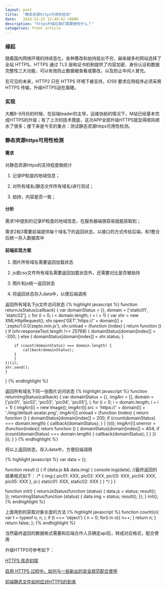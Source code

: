 ```yaml
---
layout: post
title:  "静态资源https可用性检测"
date:   2016-12-22 12:49:42 +0800
description: "https升级后我们需要做些什么？"
categories: front article
---
```


### 缘起

随着国内网络环境的持续恶化，各种篡改和劫持层出不穷，越来越多的网站选择了全站 HTTPS。HTTPS 通过 TLS 层和证书机制提供了内容加密、身份认证和数据完整性三大功能，可以有效防止数据被查看或篡改，以及防止中间人冒充。

在可见的未来，HTTP2 只在 HTTPS 环境下被支持，iOS9 要求应用程序必须采用 HTTPS 传输，升级HTTPS迫在眉睫。

### 实现

大概8-9月份的时候，在前端leader的主导，运维协助的情况下，M站已经基本完成HTTPS的升级；有了上次的技术摸底，这次APP全部升级HTTPS就显得顺风顺水了很多；接下来是今天的重点：测试静态资源https可用性检测。

### 静态资源https可用性检测

#### 需求

对静态资源https的支持程度做统计

1. 记录IP粒度的地域信息；

2. 对所有域名(静态文件所有域名)进行测试；

3. 劫持，内容是否一致；

#### 分析

需求1中提到的记录IP粒度的地域信息，在服务器端很容易就能获取到；

需求2和3需要前端提供每个域名下的返回状态，以接口的方式传给后端，和1整合后统一存入数据库中

#### 前端实现方案

1. 图片所有域名需要返回加载状态

2. js或css文件所有域名需要返回加载状态外，还需要对比是否被劫持

3. 图片和js统一返回状态

4. 将返回状态存入data中，以便后端调用 

返回所有域名下js文件访问状态
{% highlight javascript %}
function returnJsStatus(callback) {
    var domainStatus = {},
	domain = ['static01', 'static02'],
	i;
    for (i = 0; i < domain.length; i = i + 1) {
	var xhr = new XMLHttpRequest();
	xhr.open('GET','https://' + domain[i] + '.zepto/1.0.0/zepto.min.js');
	xhr.onload = (function (index) {
	    return function () {
		if (xhr.responseText.length !== 25768) {
		    domainStatus[domain[index]] = -200;
		} else {
		    domainStatus[domain[index]] = xhr.status;
		}

		if (count(domainStatus) === domain.length) {
		    callback(domainStatus);
		}
	    }
	})(i);
	xhr.send();
    }
}
{% endhighlight %}

返回所有域名下同一张图片访问状态
{% highlight javascript %}
function returnImgStatus(callback) {
    var domainStatus = {},
	imgArr = [],
	domain = ['pic01', 'pic02', 'pic03', 'pic04', 'pic05'],
	i;
    for (i = 0; i < domain.length; i = i + 1) {
	imgArr[i] = new Image();
	imgArr[i].src = 'https://' + domain[i] + './img/default-avatar.png';
	imgArr[i].onload = (function (index) {
	    return function () {
		domainStatus[domain[index]] = 200;
		if (count(domainStatus) === domain.length) {
		    callback(domainStatus);
		}
	    }
	})(i);
	imgArr[i].onerror = (function(index){
	    return function () {
		domainStatus[domain[index]] = 404;
		if (count(domainStatus) === domain.length) {
		    callback(domainStatus);
		}
	    }
	})(i);
    }
}
{% endhighlight %}

将以上返回状态，存入data中，方便后端调用

{% highlight javascript %}
var data = {};

function result () {
    if (data.js && data.img) {
	console.log(data);
	//最终返回的结果格式如下：
	/*
	{
	img:{ pic01: XXX, pic02: XXX, pic03: XXX, pic04: XXX, pic05: XXX },
	js:{ static01: XXX, static02: XXX }
	}
	*/
    }
}

function init() {
    returnJsStatus(function (status) {
	data.js = status;
	result();
    });
    returnImgStatus(function (status) {
	data.img = status;
	result();
    });
}
init();
{% endhighlight %}

上面用到的获取对象长度的方法
{% highlight javascript %}
function count(o){
    var t = typeof o,
	n,
	i;
    if (t === 'object') {
	n = 0;
	for(i in o){
	    n++;
	}
	return n;
    }
    return false;
}; 
{% endhighlight %}

当然最终返回的数据格式需要和后端合作人员确定api后，转成对应格式，配合使用

<!--
* [例子](/page/https/https.html)
-->

升级HTTPS可参考如下：

[HTTPS 改造初探](http://www.tuicool.com/articles/rMv6b2q)

[启用 HTTPS 过程中，如何与一些新出的安全规范配合使用](http://www.cnblogs.com/xuan52rock/p/6178240.html)

[前端静态文件如何应对HTTPS的到来](http://www.cnblogs.com/webARM/p/5728695.html)
